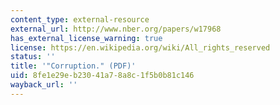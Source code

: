 ```yaml
---
content_type: external-resource
external_url: http://www.nber.org/papers/w17968
has_external_license_warning: true
license: https://en.wikipedia.org/wiki/All_rights_reserved
status: ''
title: '"Corruption." (PDF)'
uid: 8fe1e29e-b230-41a7-8a8c-1f5b0b81c146
wayback_url: ''
---
```

